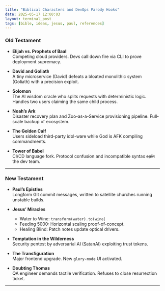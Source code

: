 ```yaml
---
title: "Biblical Characters and DevOps Parody Hooks"
date: 2025-05-17 12:00:03
layout: terminal_post
tags: [bible, ideas, jesus, paul, references]
---
```


### Old Testament

- **Elijah vs. Prophets of Baal**  
  Competing cloud providers. Devs call down fire via CLI to prove deployment supremacy.

- **David and Goliath**  
  A tiny microservice (David) defeats a bloated monolithic system (Goliath) with a precision exploit.

- **Solomon**  
  The AI wisdom oracle who splits requests with deterministic logic. Handles two users claiming the same child process.

- **Noah’s Ark**  
  Disaster recovery plan and Zoo-as-a-Service provisioning pipeline. Full-scale backup of ecosystem.

- **The Golden Calf**  
  Users sideload third-party idol-ware while God is AFK compiling commandments.

- **Tower of Babel**  
  CI/CD language fork. Protocol confusion and incompatible syntax ~~split~~ the dev team.

---

### New Testament

- **Paul’s Epistles**  
  Longform Git commit messages, written to satellite churches running unstable builds.

- **Jesus’ Miracles**
  - Water to Wine: `transform(water).to(wine)`
  - Feeding 5000: Horizontal scaling proof-of-concept.
  - Healing Blind: Patch notes update optical drivers.

- **Temptation in the Wilderness**  
  Security pentest by adversarial AI (SatanAI) exploiting trust tokens.

- **The Transfiguration**  
  Major frontend upgrade. New `glory-mode` UI activated.

- **Doubting Thomas**  
  QA engineer demands tactile verification. Refuses to close resurrection ticket.

---

